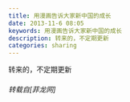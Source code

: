 ```yaml
---
title: 用漫画告诉大家新中国的成长
date: 2013-11-6 08:05
keywords: 用漫画告诉大家新中国的成长
description: 转来的，不定期更新
categories: sharing
---
```

<td class="t_f" id="postmessage_73244">

<img alt="" border="0" onclick="" onmouseover="" smilieid="249" src="static/image/smiley/Xiongmao/24.gif"/>转来的，不定期更新</td>
###### 转载自[菲龙网]